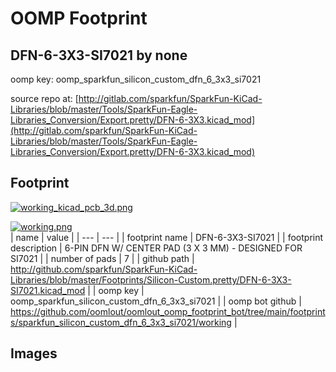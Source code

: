# OOMP Footprint  
## DFN-6-3X3-SI7021  by none  
  
oomp key: oomp_sparkfun_silicon_custom_dfn_6_3x3_si7021  
  
source repo at: [http://gitlab.com/sparkfun/SparkFun-KiCad-Libraries/blob/master/Tools/SparkFun-Eagle-Libraries_Conversion/Export.pretty/DFN-6-3X3.kicad_mod](http://gitlab.com/sparkfun/SparkFun-KiCad-Libraries/blob/master/Tools/SparkFun-Eagle-Libraries_Conversion/Export.pretty/DFN-6-3X3.kicad_mod)  
## Footprint  
  
[![working_kicad_pcb_3d.png](working_kicad_pcb_3d_600.png)](working_kicad_pcb_3d.png)  
  
[![working.png](working_600.png)](working.png)  
| name | value | 
| --- | --- | 
| footprint name | DFN-6-3X3-SI7021 | 
| footprint description | 6-PIN DFN W/ CENTER PAD (3 X 3 MM) - DESIGNED FOR SI7021 | 
| number of pads | 7 | 
| github path | http://github.com/sparkfun/SparkFun-KiCad-Libraries/blob/master/Footprints/Silicon-Custom.pretty/DFN-6-3X3-SI7021.kicad_mod | 
| oomp key | oomp_sparkfun_silicon_custom_dfn_6_3x3_si7021 | 
| oomp bot github | https://github.com/oomlout/oomlout_oomp_footprint_bot/tree/main/footprints/sparkfun_silicon_custom_dfn_6_3x3_si7021/working | 
## Images  
